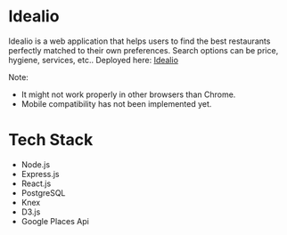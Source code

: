 # Idealio
Idealio is a web application that helps users to find the best restaurants perfectly matched to their own preferences.
Search options can be price, hygiene, services, etc..
Deployed here: <a href="http://34.213.242.132:3000/">Idealio</a>

Note: 
- It might not work properly in other browsers than Chrome.
- Mobile compatibility has not been implemented yet.

# Tech Stack
* Node.js
* Express.js
* React.js
* PostgreSQL
* Knex
* D3.js
* Google Places Api

